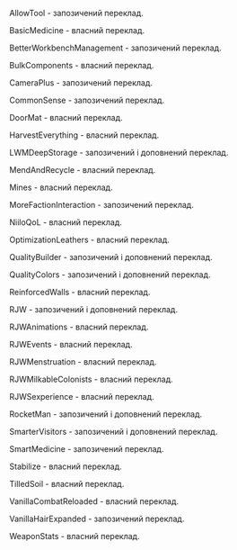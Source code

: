 AllowTool - запозичений переклад.

BasicMedicine - власний переклад.

BetterWorkbenchManagement - запозичений переклад.

BulkComponents - власний переклад.

CameraPlus - запозичений переклад.

CommonSense - запозичений переклад.

DoorMat - власний переклад.

HarvestEverything - власний переклад.

LWMDeepStorage - запозичений і доповнений переклад.

MendAndRecycle - власний переклад.

Mines - власний переклад.

MoreFactionInteraction - запозичений переклад.

NiiloQoL - власний переклад.

OptimizationLeathers - власний переклад.

QualityBuilder - запозичений і доповнений переклад.

QualityColors - запозичений і доповнений переклад.

ReinforcedWalls - власний переклад.

RJW - запозичений і доповнений переклад.

RJWAnimations - власний переклад.

RJWEvents - власний переклад.

RJWMenstruation - власний переклад.

RJWMilkableColonists - власний переклад.

RJWSexperience - власний переклад.

RocketMan - запозичений і доповнений переклад.

SmarterVisitors - запозичений і доповнений переклад.

SmartMedicine - запозичений переклад.

Stabilize - власний переклад.

TilledSoil - власний переклад.

VanillaCombatReloaded - власний переклад.

VanillaHairExpanded - запозичений переклад.

WeaponStats - власний переклад.
